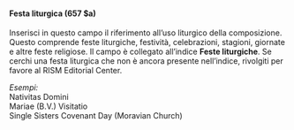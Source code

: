 #### Festa liturgica (657 $a) 

Inserisci in questo campo il riferimento all’uso liturgico della composizione. Questo comprende feste liturgiche, festività, celebrazioni, stagioni, giornate e altre feste religiose. Il campo è collegato all’indice **Feste liturgiche**. Se cerchi una festa liturgica che non è ancora presente nell’indice, rivolgiti per favore al RISM Editorial Center. 

_Esempi:_  
Nativitas Domini  
Mariae (B.V.) Visitatio  
Single Sisters Covenant Day (Moravian Church)